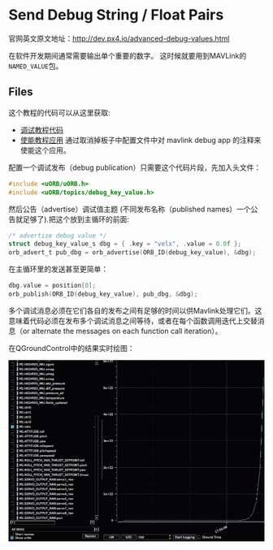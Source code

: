 # Send Debug String / Float Pairs

官网英文原文地址：http://dev.px4.io/advanced-debug-values.html

在软件开发期间通常需要输出单个重要的数字。
这时候就要用到MAVLink的`NAMED_VALUE`包。 

## Files

这个教程的代码可以从这里获取:

* [调试教程代码](https://github.com/PX4/Firmware/blob/master/src/examples/px4_mavlink_debug/px4_mavlink_debug.c)
* [使能教程应用](https://github.com/PX4/Firmware/tree/master/cmake/configs) 通过取消掉板子中配置文件中对 mavlink debug app 的注释来使能这个应用。

配置一个调试发布（debug publication）只需要这个代码片段，先加入头文件：

<div class="host-code"></div>

```C
#include <uORB/uORB.h>
#include <uORB/topics/debug_key_value.h>
```

然后公告（advertise）调试值主题 (不同发布名称（published names）一个公告就足够了).把这个放到主循环的前面:

<div class="host-code"></div>

```C
/* advertise debug value */
struct debug_key_value_s dbg = { .key = "velx", .value = 0.0f };
orb_advert_t pub_dbg = orb_advertise(ORB_ID(debug_key_value), &dbg);
```

在主循环里的发送甚至更简单：

<div class="host-code"></div>

```C
dbg.value = position[0];
orb_publish(ORB_ID(debug_key_value), pub_dbg, &dbg);
```

<aside class="caution">

多个调试消息必须在它们各自的发布之间有足够的时间以供Mavlink处理它们。这意味着代码必须在发布多个调试消息之间等待，或者在每个函数调用迭代上交替消息（or alternate the messages on each function call iteration）。

</aside>

在QGroundControl中的结果实时绘图：

![debug](../pictures/gcs/qgc-debugval-plot.jpg)
